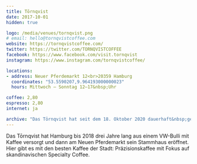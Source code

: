 ```yaml
---
title: Tōrnqvist
date: 2017-10-01
hidden: true

logo: /media/venues/tornqvist.png
# email: hello@tornqvistcoffee.com
website: https://tornqvistcoffee.com/
twitter: https://twitter.com/TORNQVISTCOFFEE
facebook: https://www.facebook.com/visit.tornqvist
instagram: https://www.instagram.com/tornqvistcoffee/

locations:
- address: Neuer Pferdemarkt 12<br>20359 Hamburg
  coordinates: "53.5590207,9.964193000000023"
  hours: Mittwoch – Sonntag 12–17&nbsp;Uhr

coffee: 2,80
espresso: 2,80
internet: ja

archive: "Das Tōrnqvist hat seit dem 18. Oktober 2020 dauerhaft&nbsp;geschlossen."
---
```


Das Tōrnqvist hat Hamburg bis 2018 drei Jahre lang aus einem VW-Bulli mit Kaffee versorgt und dann am Neuen Pferdemarkt sein Stammhaus eröffnet. Hier gibt es mit den besten Kaffee der Stadt: Präzisionskaffee mit Fokus auf skandinavischen Specialty Coffee.